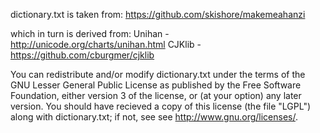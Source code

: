 dictionary.txt is taken from:
    https://github.com/skishore/makemeahanzi

which in turn is derived from:
    Unihan - http://unicode.org/charts/unihan.html
    CJKlib - https://github.com/cburgmer/cjklib

You can redistribute and/or modify dictionary.txt under the terms of the GNU
Lesser General Public License as published by the Free Software Foundation,
either version 3 of the license, or (at your option) any later version. You
should have recieved a copy of this license (the file "LGPL") along with
dictionary.txt; if not, see see <http://www.gnu.org/licenses/>.